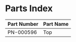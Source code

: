 # Parts Index

| Part Number | Part Name                   |
|-------------|-----------------------------|
| PN-000596   | Top                         |
